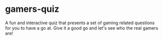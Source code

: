 # gamers-quiz
A fun and interactive quiz that presents a set of gaming related questions for you to have a go at. Give it a good go and let's see who the real gamers are!

